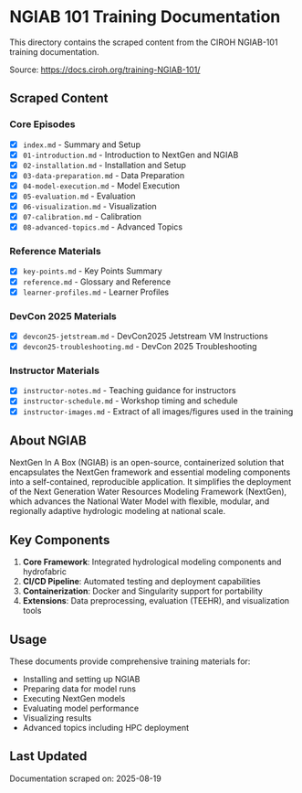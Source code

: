 # NGIAB 101 Training Documentation

This directory contains the scraped content from the CIROH NGIAB-101 training documentation.

Source: https://docs.ciroh.org/training-NGIAB-101/

## Scraped Content

### Core Episodes
- [x] `index.md` - Summary and Setup
- [x] `01-introduction.md` - Introduction to NextGen and NGIAB
- [x] `02-installation.md` - Installation and Setup
- [x] `03-data-preparation.md` - Data Preparation
- [x] `04-model-execution.md` - Model Execution
- [x] `05-evaluation.md` - Evaluation
- [x] `06-visualization.md` - Visualization
- [x] `07-calibration.md` - Calibration
- [x] `08-advanced-topics.md` - Advanced Topics

### Reference Materials
- [x] `key-points.md` - Key Points Summary
- [x] `reference.md` - Glossary and Reference
- [x] `learner-profiles.md` - Learner Profiles

### DevCon 2025 Materials
- [x] `devcon25-jetstream.md` - DevCon2025 Jetstream VM Instructions
- [x] `devcon25-troubleshooting.md` - DevCon 2025 Troubleshooting

### Instructor Materials
- [x] `instructor-notes.md` - Teaching guidance for instructors
- [x] `instructor-schedule.md` - Workshop timing and schedule
- [x] `instructor-images.md` - Extract of all images/figures used in the training

## About NGIAB

NextGen In A Box (NGIAB) is an open-source, containerized solution that encapsulates the NextGen framework and essential modeling components into a self-contained, reproducible application. It simplifies the deployment of the Next Generation Water Resources Modeling Framework (NextGen), which advances the National Water Model with flexible, modular, and regionally adaptive hydrologic modeling at national scale.

## Key Components

1. **Core Framework**: Integrated hydrological modeling components and hydrofabric
2. **CI/CD Pipeline**: Automated testing and deployment capabilities
3. **Containerization**: Docker and Singularity support for portability
4. **Extensions**: Data preprocessing, evaluation (TEEHR), and visualization tools

## Usage

These documents provide comprehensive training materials for:
- Installing and setting up NGIAB
- Preparing data for model runs
- Executing NextGen models
- Evaluating model performance
- Visualizing results
- Advanced topics including HPC deployment

## Last Updated

Documentation scraped on: 2025-08-19